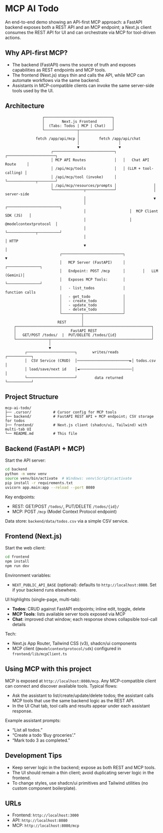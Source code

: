 # MCP AI Todo

An end-to-end demo showing an API-first MCP approach: a FastAPI backend exposes both a REST API and an MCP endpoint; a Next.js client consumes the REST API for UI and can orchestrate via MCP for tool-driven actions.

## Why API-first MCP?

-   The backend (FastAPI) owns the source of truth and exposes capabilities as REST endpoints and MCP tools.
-   The frontend (Next.js) stays thin and calls the API, while MCP can automate workflows via the same backend.
-   Assistants in MCP-compatible clients can invoke the same server-side tools used by the UI.

## Architecture

```text
                 ┌───────────────────────────────┐
                 │        Next.js Frontend       │
                 │  (Tabs: Todos | MCP | Chat)   │
                 └───────────────┬───────────────┘
                                 │
              fetch /app/api/mcp │         fetch /app/api/chat
                                 │                  │
                                 ▼                  ▼
                     ┌────────────────────────────┐   ┌──────────────────────┐
                     │ MCP API Routes             │   │   Chat API Route     │
                     │ /api/mcp/tools             │   │ (LLM + tool-calling) │
                     │ /api/mcp/tool (invoke)     │   └─────────────┬────────┘
                     │ /api/mcp/resources/prompts │                 │
                     └──────────────┬─────────────┘                 │ server-side
                                    │                               ▼
                                    │                    ┌────────────────────────┐
                                    │                    │  MCP Client SDK (JS)   │
                                    │                    │ @modelcontextprotocol  │
                                    │                    └─────────────┬──────────┘
                                    │                                  │ HTTP
                                    ▼                                  │
                         ┌────────────────────────────┐                ▼
                         │   MCP Server (FastAPI)     │        ┌───────────────┐
                         │   Endpoint: POST /mcp      │        │   LLM (Gemini)│
                         │   Exposes MCP Tools:       │        └───────────────┘
                         │   - list_todos             │         function calls
                         │   - get_todo               │
                         │   - create_todo            │
                         │   - update_todo            │
                         │   - delete_todo            │
                         └─────────┬──────────────────┘
                                   │
                        REST       │
    ┌──────────────────────────────┴───────────────────────────────┐
    │                         FastAPI REST                         │
    │   GET/POST /todos/  |  PUT/DELETE /todos/{id}                │
    └───────────────┬──────────────────────────────────────────────┘
                    │
                    ▼
         ┌──────────────────────┐       writes/reads      ┌───────────┐
         │  CSV Service (CRUD)  │────────────────────────►│ todos.csv │
         │ load/save/next id    │◄────────────────────────│           │
         └──────────────────────┘        data returned    └───────────┘

```

## Project Structure

```
mcp-ai-todo/
├── .cursor/          # Cursor config for MCP tools
├── backend/          # FastAPI REST API + MCP endpoint; CSV storage for todos
├── frontend/         # Next.js client (shadcn/ui, Tailwind) with multi-tab UI
└── README.md         # This file
```

## Backend (FastAPI + MCP)

Start the API server:

```bash
cd backend
python -m venv venv
source venv/bin/activate  # Windows: venv\Scripts\activate
pip install -r requirements.txt
uvicorn app.main:app --reload --port 8080
```

Key endpoints:

-   REST: GET/POST `/todos/`, PUT/DELETE `/todos/{id}/`
-   MCP: POST `/mcp` (Model Context Protocol endpoint)

Data store: `backend/data/todos.csv` via a simple CSV service.

## Frontend (Next.js)

Start the web client:

```bash
cd frontend
npm install
npm run dev
```

Environment variables:

-   `NEXT_PUBLIC_API_BASE` (optional): defaults to `http://localhost:8080`. Set if your backend runs elsewhere.

UI highlights (single-page, multi-tab):

-   **Todos**: CRUD against FastAPI endpoints; inline edit, toggle, delete
-   **MCP Tools**: lists available server tools exposed via MCP
-   **Chat**: improved chat window; each response shows collapsible tool-call details

Tech:

-   Next.js App Router, Tailwind CSS (v3), shadcn/ui components
-   MCP client (`@modelcontextprotocol/sdk`) configured in `frontend/lib/mcpClient.ts`

## Using MCP with this project

MCP is exposed at `http://localhost:8080/mcp`. Any MCP-compatible client can connect and discover available tools. Typical flows:

-   Ask the assistant to list/create/update/delete todos; the assistant calls MCP tools that use the same backend logic as the REST API.
-   In the UI Chat tab, tool calls and results appear under each assistant response.

Example assistant prompts:

-   “List all todos.”
-   “Create a todo ‘Buy groceries’.”
-   “Mark todo 3 as completed.”

## Development Tips

-   Keep server logic in the backend; expose as both REST and MCP tools.
-   The UI should remain a thin client; avoid duplicating server logic in the frontend.
-   To change styles, use shadcn/ui primitives and Tailwind utilities (no custom component boilerplate).

## URLs

-   Frontend: `http://localhost:3000`
-   API: `http://localhost:8080`
-   MCP: `http://localhost:8080/mcp`
